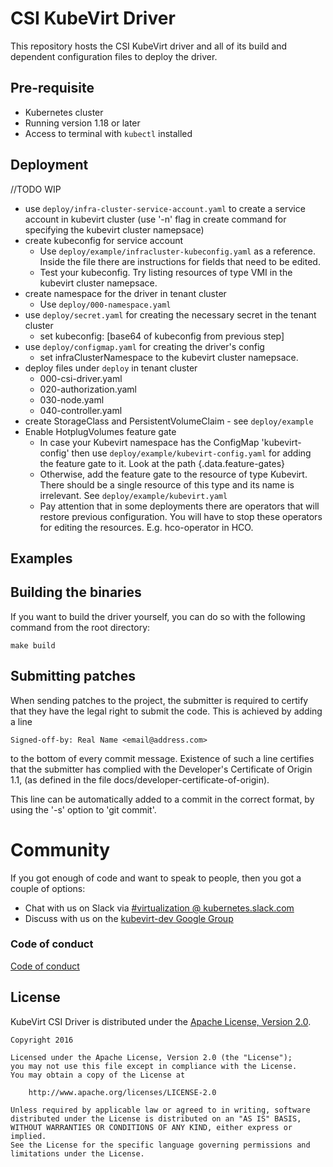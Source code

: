 # CSI KubeVirt Driver

This repository hosts the CSI KubeVirt driver and all of its build and dependent configuration files to deploy the driver.

## Pre-requisite
- Kubernetes cluster
- Running version 1.18 or later
- Access to terminal with `kubectl` installed

## Deployment
//TODO WIP
- use `deploy/infra-cluster-service-account.yaml` to create a service account in kubevirt cluster (use '-n' flag in create command for specifying the kubevirt cluster namepsace)
- create kubeconfig for service account
    - Use `deploy/example/infracluster-kubeconfig.yaml` as a reference. Inside the file there are instructions for fields that need to be edited.
    - Test your kubeconfig. Try listing resources of type VMI in the kubevirt cluster namepsace.
- create namespace for the driver in tenant cluster
    - Use `deploy/000-namespace.yaml`
- use `deploy/secret.yaml` for creating the necessary secret in the tenant cluster
    - set kubeconfig: [base64 of kubeconfig from previous step]
- use `deploy/configmap.yaml` for creating the driver's config
    - set infraClusterNamespace to the kubevirt cluster namepsace.
- deploy files under `deploy` in  tenant cluster
    - 000-csi-driver.yaml
    - 020-authorization.yaml
    - 030-node.yaml
    - 040-controller.yaml
- create StorageClass and PersistentVolumeClaim - see `deploy/example`
- Enable HotplugVolumes feature gate
    - In case your Kubevirt namespace has the ConfigMap 'kubevirt-config' then use `deploy/example/kubevirt-config.yaml` for adding the feature gate to it. Look at the path {.data.feature-gates}
    - Otherwise, add the feature gate to the resource of type Kubevirt. There should be a single resource of this type and its name is irrelevant. See `deploy/example/kubevirt.yaml`
    - Pay attention that in some deployments there are operators that will restore previous configuration. You will have to stop these operators for editing the resources. E.g. hco-operator in HCO.

## Examples

## Building the binaries

If you want to build the driver yourself, you can do so with the following command from the root directory:

```shell
make build
```

## Submitting patches

When sending patches to the project, the submitter is required to certify that
they have the legal right to submit the code. This is achieved by adding a line

    Signed-off-by: Real Name <email@address.com>

to the bottom of every commit message. Existence of such a line certifies
that the submitter has complied with the Developer's Certificate of Origin 1.1,
(as defined in the file docs/developer-certificate-of-origin).

This line can be automatically added to a commit in the correct format, by
using the '-s' option to 'git commit'.

# Community

If you got enough of code and want to speak to people, then you got a couple
of options:

* Chat with us on Slack via [#virtualization @ kubernetes.slack.com](https://kubernetes.slack.com/?redir=%2Farchives%2FC8ED7RKFE)
* Discuss with us on the [kubevirt-dev Google Group](https://groups.google.com/forum/#!forum/kubevirt-dev)

### Code of conduct

[Code of conduct](CODE_OF_CONDUCT.md)

## License

KubeVirt CSI Driver is distributed under the
[Apache License, Version 2.0](http://www.apache.org/licenses/LICENSE-2.0.txt).

    Copyright 2016

    Licensed under the Apache License, Version 2.0 (the "License");
    you may not use this file except in compliance with the License.
    You may obtain a copy of the License at

        http://www.apache.org/licenses/LICENSE-2.0

    Unless required by applicable law or agreed to in writing, software
    distributed under the License is distributed on an "AS IS" BASIS,
    WITHOUT WARRANTIES OR CONDITIONS OF ANY KIND, either express or implied.
    See the License for the specific language governing permissions and
    limitations under the License.

